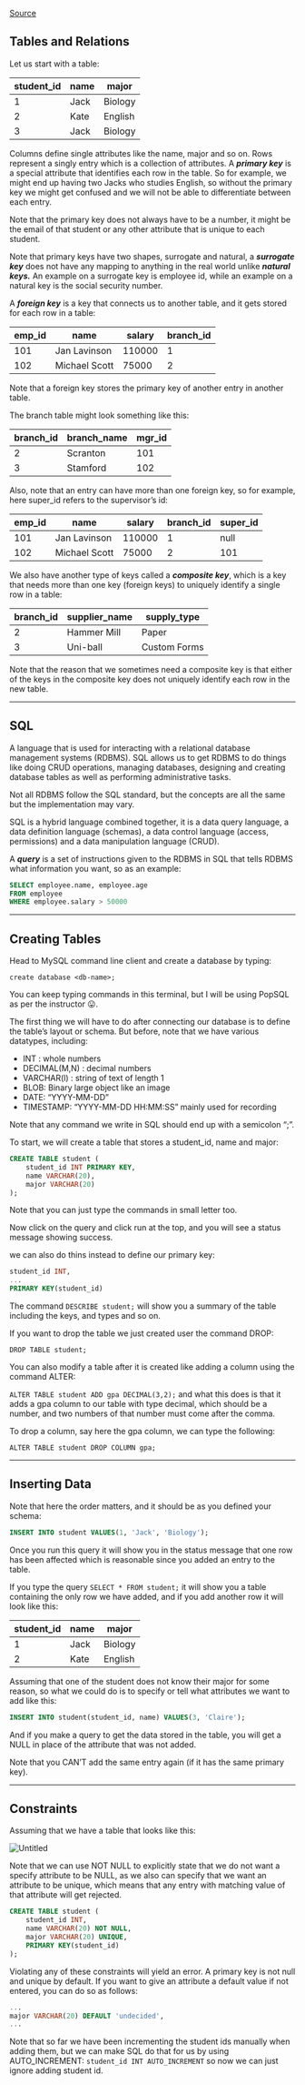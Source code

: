 [Source](https://youtu.be/HXV3zeQKqGY)

## Tables and Relations

Let us start with a table:

| student_id | name | major |
| --- | --- | --- |
| 1 | Jack | Biology |
| 2 | Kate | English |
| 3 | Jack | Biology |

Columns define single attributes like the name, major and so on. Rows represent a singly entry which is a collection of attributes. A ***primary key*** is a special attribute that identifies each row in the table. So for example, we might end up having two Jacks who studies English, so without the primary key we might get confused and we will not be able to differentiate between each entry.

Note that the primary key does not always have to be a number, it might be the email of that student or any other attribute that is unique to each student.

Note that primary keys have two shapes, surrogate and natural, a ***surrogate key*** does not have any mapping to anything in the real world unlike ***natural keys.*** An example on a surrogate key is employee id, while an example on a natural key is the social security number.

A ***foreign key*** is a key that connects us to another table, and it gets stored for each row in a table:

| emp_id | name | salary | branch_id |
| --- | --- | --- | --- |
| 101 | Jan Lavinson | 110000 | 1 |
| 102 | Michael Scott | 75000 | 2 |

Note that a foreign key stores the primary key of another entry in another table.

The branch table might look something like this:

| branch_id | branch_name | mgr_id |
| --- | --- | --- |
| 2 | Scranton | 101 |
| 3 | Stamford | 102 |

Also, note that an entry can have more than one foreign key, so for example, here super_id refers to the supervisor’s id:

| emp_id | name | salary | branch_id | super_id |
| --- | --- | --- | --- | --- |
| 101 | Jan Lavinson | 110000 | 1 | null |
| 102 | Michael Scott | 75000 | 2 | 101 |

We also have another type of keys called a ***composite key***, which is a key that needs more than one key (foreign keys) to uniquely identify a single row in a table:

| branch_id | supplier_name | supply_type |
| --- | --- | --- |
| 2 | Hammer Mill | Paper |
| 3 | Uni-ball | Custom Forms |

Note that the reason that we sometimes need a composite key is that either of the keys in the composite key does not uniquely identify each row in the new table.

---

## SQL

A language that is used for interacting with a relational database management systems (RDBMS). SQL allows us to get RDBMS to do things like doing CRUD operations, managing databases, designing and creating database tables as well as performing administrative tasks.

Not all RDBMS follow the SQL standard, but the concepts are all the same but the implementation may vary.

SQL is a hybrid language combined together, it is a data query language, a data definition language (schemas), a data control language (access, permissions) and a data manipulation language (CRUD). 

A ***query*** is a set of instructions given to the RDBMS in SQL that tells RDBMS what information you want, so as an example:

```sql
SELECT employee.name, employee.age 
FROM employee
WHERE employee.salary > 50000
```

---

## Creating Tables

Head to MySQL command line client and create a database by typing:

`create database <db-name>;`

You can keep typing commands in this terminal, but I will be using PopSQL as per the instructor 😛.

The first thing we will have to do after connecting our database is to define the table’s layout or schema. But before, note that we have various datatypes, including:

- INT : whole numbers
- DECIMAL(M,N) : decimal numbers
- VARCHAR(l) : string of text of length 1
- BLOB: Binary large object like an image
- DATE: “YYYY-MM-DD”
- TIMESTAMP: “YYYY-MM-DD HH:MM:SS” mainly used for recording

Note that any command we write in SQL should end up with a semicolon “;”.

To start, we will create a table that stores a student_id, name and major:

```sql
CREATE TABLE student (
	student_id INT PRIMARY KEY,
	name VARCHAR(20),
	major VARCHAR(20)
);
```

Note that you can just type the commands in small letter too. 

Now click on the query and click run at the top, and you will see a status message showing success.

we can also do thins instead to define our primary key:

```sql
student_id INT,
...
PRIMARY KEY(student_id)
```

The command `DESCRIBE student;` will show you a summary of the table including the keys, and types and so on.

If you want to drop the table we just created user the command DROP:

`DROP TABLE student;`

You can also modify a table after it is created like adding a column using the command ALTER:

`ALTER TABLE student ADD gpa DECIMAL(3,2);` and what this does is that it adds a gpa column to our table with type decimal, which should be a number, and two numbers of that number must come after the comma.

To drop a column, say here the gpa column, we can type the following:

`ALTER TABLE student DROP COLUMN gpa;`

---

## Inserting Data

Note that here the order matters, and it should be as you defined your schema:

```sql
INSERT INTO student VALUES(1, 'Jack', 'Biology');
```

Once you run this query it will show you in the status message that one row has been affected which is reasonable since you added an entry to the table.

If you type the query `SELECT * FROM student;` it will show you a table containing the only row we have added, and if you add another row it will look like this:

| student_id | name | major |
| --- | --- | --- |
| 1 | Jack | Biology |
| 2 | Kate | English |

Assuming that one of the student does not know their major for some reason, so what we could do is to specify or tell what attributes we want to add like this:

```sql
INSERT INTO student(student_id, name) VALUES(3, 'Claire');
```

And if you make a query to get the data stored in the table, you will get a NULL in place of the attribute that was not added.

Note that you CAN’T add the same entry again (if it has the same primary key).

---

## Constraints

Assuming that we have a table that looks like this:

![Untitled](https://s3-us-west-2.amazonaws.com/secure.notion-static.com/385cba77-e464-4d83-95eb-1edbd960453e/Untitled.png)

Note that we can use NOT NULL to explicitly state that we do not want a specify attribute to be NULL, as we also can specify that we want an attribute to be unique, which means that any entry with matching value of that attribute will get rejected.

```sql
CREATE TABLE student (
	student_id INT,
	name VARCHAR(20) NOT NULL,
	major VARCHAR(20) UNIQUE,
	PRIMARY KEY(student_id)
);
```

Violating any of these constraints will yield an error. A primary key is not null and unique by default.
If you want to give an attribute a default value if not entered, you can do so as follows:

```sql
...
major VARCHAR(20) DEFAULT 'undecided',
...
```

Note that so far we have been incrementing the student ids manually when adding them, but we can make SQL do that for us by using AUTO_INCREMENT: `student_id INT AUTO_INCREMENT` so now we can just ignore adding student id.
